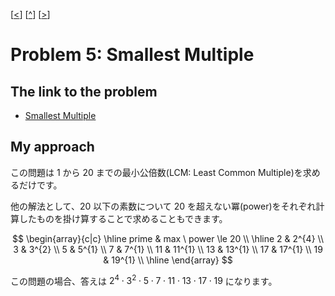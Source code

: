 \[[<](./p0004.md)] \[[^](../README_ja.md)] \[[>](./p0006.md)]

# Problem 5: Smallest Multiple

## The link to the problem

- [Smallest Multiple](https://projecteuler.net/problem=5)

## My approach

この問題は 1 から 20 までの最小公倍数(LCM: Least Common Multiple)を求めるだけです。

他の解法として、20 以下の素数について 20 を超えない冪(power)をそれぞれ計算したものを掛け算することで求めることもできます。

$$
\begin{array}{c|c}
\hline
prime & max \ power \le 20 \\
\hline
2 & 2^{4} \\
3 & 3^{2} \\
5 & 5^{1} \\
7 & 7^{1} \\
11 & 11^{1} \\
13 & 13^{1} \\
17 & 17^{1} \\
19 & 19^{1} \\
\hline
\end{array}
$$

この問題の場合、答えは $2^{4} \cdot 3^{2} \cdot 5 \cdot 7 \cdot 11 \cdot 13 \cdot 17 \cdot 19$ になります。
